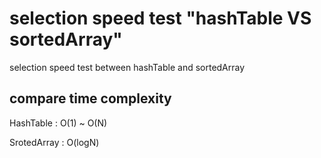 # selection speed test "hashTable VS sortedArray"
selection speed test between hashTable and sortedArray

## compare time complexity
HashTable : O(1) ~ O(N)

SrotedArray : O(logN)


